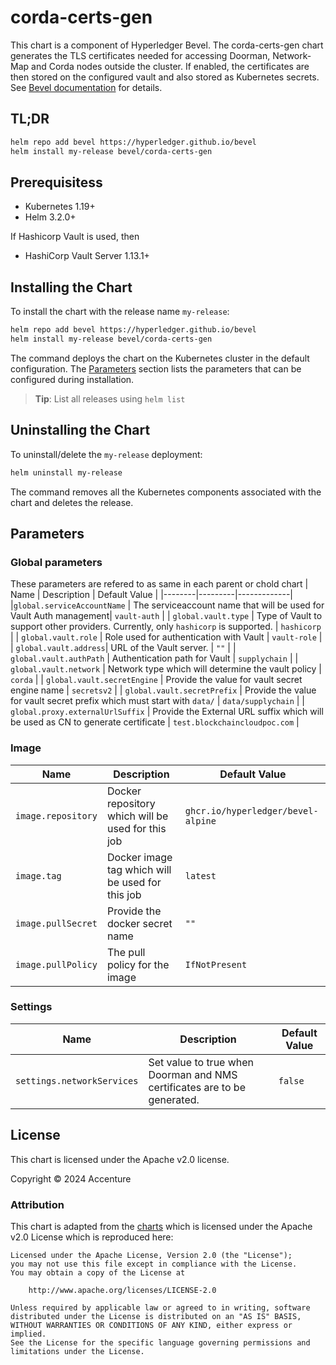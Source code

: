 [//]: # (##############################################################################################)
[//]: # (Copyright Accenture. All Rights Reserved.)
[//]: # (SPDX-License-Identifier: Apache-2.0)
[//]: # (##############################################################################################)

# corda-certs-gen

This chart is a component of Hyperledger Bevel. The corda-certs-gen chart generates the TLS certificates needed for accessing Doorman, Network-Map and Corda nodes outside the cluster. If enabled, the certificates are then stored on the configured vault and also stored as Kubernetes secrets. See [Bevel documentation](https://hyperledger-bevel.readthedocs.io/en/latest/) for details.

## TL;DR

```bash
helm repo add bevel https://hyperledger.github.io/bevel
helm install my-release bevel/corda-certs-gen
```

## Prerequisitess

- Kubernetes 1.19+
- Helm 3.2.0+

If Hashicorp Vault is used, then
- HashiCorp Vault Server 1.13.1+

## Installing the Chart

To install the chart with the release name `my-release`:

```bash
helm repo add bevel https://hyperledger.github.io/bevel
helm install my-release bevel/corda-certs-gen
```

The command deploys the chart on the Kubernetes cluster in the default configuration. The [Parameters](#parameters) section lists the parameters that can be configured during installation.

> **Tip**: List all releases using `helm list`

## Uninstalling the Chart

To uninstall/delete the `my-release` deployment:

```bash
helm uninstall my-release
```

The command removes all the Kubernetes components associated with the chart and deletes the release.

## Parameters

### Global parameters
These parameters are refered to as same in each parent or chold chart
| Name   | Description  | Default Value |
|--------|---------|-------------|
|`global.serviceAccountName` | The serviceaccount name that will be used for Vault Auth management| `vault-auth` |
| `global.vault.type`  | Type of Vault to support other providers. Currently, only `hashicorp` is supported. | `hashicorp`    |
| `global.vault.role`  | Role used for authentication with Vault | `vault-role`    |
| `global.vault.address`| URL of the Vault server.    | `""`            |
| `global.vault.authPath`    | Authentication path for Vault  | `supplychain`            |
| `global.vault.network` | Network type which will determine the vault policy | `corda` |
| `global.vault.secretEngine` | Provide the value for vault secret engine name   | `secretsv2`  |
| `global.vault.secretPrefix` | Provide the value for vault secret prefix which must start with `data/`   | `data/supplychain`  |
| `global.proxy.externalUrlSuffix` | Provide the External URL suffix which will be used as CN to generate certificate | `test.blockchaincloudpoc.com`  |

### Image

| Name  | Description| Default Value   |
|------------|-----------|---------|
| `image.repository`    | Docker repository which will be used for this job | `ghcr.io/hyperledger/bevel-alpine`  |
| `image.tag`    | Docker image tag which will be used for this job | `latest`  |
| `image.pullSecret` | Provide the docker secret name  | `""`  |
| `image.pullPolicy` | The pull policy for the image  | `IfNotPresent`  |

### Settings
| Name | Description | Default Value   |
| ------------| -------------- | --------------- |
| `settings.networkServices`   | Set value to true when Doorman and NMS certificates are to be generated. | `false` |

## License

This chart is licensed under the Apache v2.0 license.

Copyright &copy; 2024 Accenture

### Attribution

This chart is adapted from the [charts](https://hyperledger.github.io/bevel/) which is licensed under the Apache v2.0 License which is reproduced here:

```
Licensed under the Apache License, Version 2.0 (the "License");
you may not use this file except in compliance with the License.
You may obtain a copy of the License at

    http://www.apache.org/licenses/LICENSE-2.0

Unless required by applicable law or agreed to in writing, software
distributed under the License is distributed on an "AS IS" BASIS,
WITHOUT WARRANTIES OR CONDITIONS OF ANY KIND, either express or implied.
See the License for the specific language governing permissions and
limitations under the License.
```
